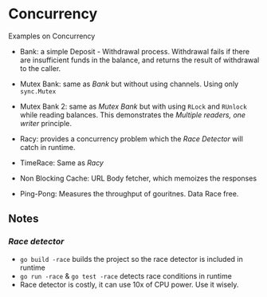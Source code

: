 # Concurrency

Examples on Concurrency 

- Bank:  a simple Deposit - Withdrawal process.
Withdrawal fails if there are insufficient funds in the balance, and returns the result of withdrawal to the caller.

- Mutex Bank: same as _Bank_ but without using channels. Using only `sync.Mutex`

- Mutex Bank 2: same as _Mutex Bank_ but with using `RLock` and `RUnlock` while reading balances. This demonstrates the _Multiple readers, one writer_ principle.

- Racy: provides a concurrency problem which the _Race Detector_ will catch in runtime.

- TimeRace: Same as _Racy_

- Non Blocking Cache: URL Body fetcher, which memoizes the responses

- Ping-Pong: Measures the throughput of gouritnes. Data Race free.

## Notes

### _Race detector_
- `go build -race` builds the project so the race detector is included in runtime
- `go run -race` & `go test -race` detects race conditions in runtime
- Race detector is costly, it can use 10x of CPU power. Use it wisely.